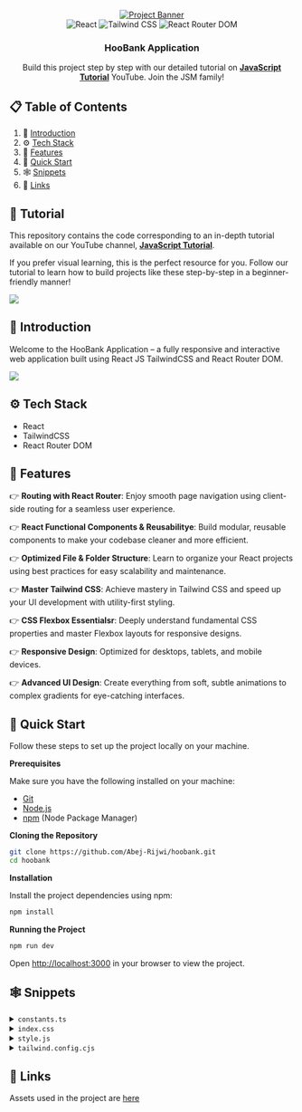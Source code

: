 <div align="center">
  <br />
    <a href="https://youtu.be/Ou77zEajm1U" target="_blank">
      <img src="https://i.ibb.co/BK1Hn0x/Screenshot-2022-08-08-at-4-05-48-PM.png" alt="Project Banner">
    </a>
  <br />

  <div>
      <img src="https://img.shields.io/badge/React-20232A?style=for-the-badge&logo=react&logoColor=61DAFB" alt="React" />
      <img src="https://img.shields.io/badge/Tailwind_CSS-0EA5E9?style=for-the-badge&logo=tailwind-css&logoColor=white" alt="Tailwind CSS" />
      <img src="https://img.shields.io/badge/React_Router_DOM-CA4245?style=for-the-badge&logo=reactrouter&logoColor=white" alt="React Router DOM" />
  </div>

  <h3 align="center">HooBank Application</h3>

   <div align="center">
     Build this project step by step with our detailed tutorial on <a href="https://www.youtube.com/@MasterJavaScript" target="_blank"><b>JavaScript Tutorial</b></a> YouTube. Join the JSM family!
    </div>
   </div>

## 📋 <a name="table">Table of Contents</a>

1. 🤖 [Introduction](#introduction)
2. ⚙️ [Tech Stack](#tech-stack)
3. 🔋 [Features](#features)
4. 🤸 [Quick Start](#quick-start)
5. 🕸️ [Snippets](#snippets)
6. 🔗 [Links](#links)

## 🚨 Tutorial

This repository contains the code corresponding to an in-depth tutorial available on our YouTube
channel, <a href="https://www.youtube.com/@MasterJavaScript" target="_blank"><b>JavaScript Tutorial</b></a>.

If you prefer visual learning, this is the perfect resource for you. Follow our tutorial to learn how to build projects
like these step-by-step in a beginner-friendly manner!

<a href="https://youtu.be/Ou77zEajm1U" target="_blank"><img src="https://github.com/sujatagunale/EasyRead/assets/151519281/1736fca5-a031-4854-8c09-bc110e3bc16d" /></a>

## <a name="introduction">🤖 Introduction</a>

Welcome to the HooBank Application – a fully responsive and interactive web application built using React JS TailwindCSS and React Router DOM.

<a href="https://discord.com/invite/ZwbTTDWGF8" target="_blank"><img src="https://github.com/sujatagunale/EasyRead/assets/151519281/618f4872-1e10-42da-8213-1d69e486d02e" /></a>

## <a name="tech-stack">⚙️ Tech Stack</a>

- React
- TailwindCSS
- React Router DOM

## <a name="features">🔋 Features</a>

👉 **Routing with React Router**: Enjoy smooth page navigation using client-side routing for a seamless user experience.

👉 **React Functional Components & Reusabilitye**: Build modular, reusable components to make your codebase cleaner and more efficient.

👉 **Optimized File & Folder Structure**: Learn to organize your React projects using best practices for easy scalability and maintenance.

👉 **Master Tailwind CSS**: Achieve mastery in Tailwind CSS and speed up your UI development with utility-first styling.

👉 **CSS Flexbox Essentialsr**: Deeply understand fundamental CSS properties and master Flexbox layouts for responsive designs.

👉 **Responsive Design**: Optimized for desktops, tablets, and mobile devices.

👉 **Advanced UI Design**: Create everything from soft, subtle animations to complex gradients for eye-catching interfaces.

## <a name="quick-start">🤸 Quick Start</a>

Follow these steps to set up the project locally on your machine.

**Prerequisites**

Make sure you have the following installed on your machine:

- [Git](https://git-scm.com/)
- [Node.js](https://nodejs.org/en)
- [npm](https://www.npmjs.com/) (Node Package Manager)

**Cloning the Repository**

```bash
git clone https://github.com/Abej-Rijwi/hoobank.git
cd hoobank
```

**Installation**

Install the project dependencies using npm:

```bash
npm install
```

**Running the Project**

```bash
npm run dev
```

Open [http://localhost:3000](http://localhost:3000) in your browser to view the project.

## <a name="snippets">🕸️ Snippets</a>

<details>
<summary><code>constants.ts</code></summary>

```typescript
import { people01, people02, people03, facebook, instagram, linkedin, twitter, airbnb, binance, coinbase, dropbox, send, shield, star  } from "../assets";

export const navLinks = [
  {
    id: "home",
    title: "Home",
  },
  {
    id: "features",
    title: "Features",
  },
  {
    id: "product",
    title: "Product",
  },
  {
    id: "clients",
    title: "Clients",
  },
];

export const features = [
  {
    id: "feature-1",
    icon: star,
    title: "Rewards",
    content:
      "The best credit cards offer some tantalizing combinations of promotions and prizes",
  },
  {
    id: "feature-2",
    icon: shield,
    title: "100% Secured",
    content:
      "We take proactive steps make sure your information and transactions are secure.",
  },
  {
    id: "feature-3",
    icon: send,
    title: "Balance Transfer",
    content:
      "A balance transfer credit card can save you a lot of money in interest charges.",
  },
];

export const feedback = [
  {
    id: "feedback-1",
    content:
      "Money is only a tool. It will take you wherever you wish, but it will not replace you as the driver.",
    name: "Herman Jensen",
    title: "Founder & Leader",
    img: people01,
  },
  {
    id: "feedback-2",
    content:
      "Money makes your life easier. If you're lucky to have it, you're lucky.",
    name: "Steve Mark",
    title: "Founder & Leader",
    img: people02,
  },
  {
    id: "feedback-3",
    content:
      "It is usually people in the money business, finance, and international trade that are really rich.",
    name: "Kenn Gallagher",
    title: "Founder & Leader",
    img: people03,
  },
];

export const stats = [
  {
    id: "stats-1",
    title: "User Active",
    value: "3800+",
  },
  {
    id: "stats-2",
    title: "Trusted by Company",
    value: "230+",
  },
  {
    id: "stats-3",
    title: "Transaction",
    value: "$230M+",
  },
];

export const footerLinks = [
  {
    title: "Useful Links",
    links: [
      {
        name: "Content",
        link: "https://www.hoobank.com/content/",
      },
      {
        name: "How it Works",
        link: "https://www.hoobank.com/how-it-works/",
      },
      {
        name: "Create",
        link: "https://www.hoobank.com/create/",
      },
      {
        name: "Explore",
        link: "https://www.hoobank.com/explore/",
      },
      {
        name: "Terms & Services",
        link: "https://www.hoobank.com/terms-and-services/",
      },
    ],
  },
  {
    title: "Community",
    links: [
      {
        name: "Help Center",
        link: "https://www.hoobank.com/help-center/",
      },
      {
        name: "Partners",
        link: "https://www.hoobank.com/partners/",
      },
      {
        name: "Suggestions",
        link: "https://www.hoobank.com/suggestions/",
      },
      {
        name: "Blog",
        link: "https://www.hoobank.com/blog/",
      },
      {
        name: "Newsletters",
        link: "https://www.hoobank.com/newsletters/",
      },
    ],
  },
  {
    title: "Partner",
    links: [
      {
        name: "Our Partner",
        link: "https://www.hoobank.com/our-partner/",
      },
      {
        name: "Become a Partner",
        link: "https://www.hoobank.com/become-a-partner/",
      },
    ],
  },
];

export const socialMedia = [
  {
    id: "social-media-1",
    icon: instagram,
    link: "https://www.instagram.com/",
  },
  {
    id: "social-media-2",
    icon: facebook,
    link: "https://www.facebook.com/",
  },
  {
    id: "social-media-3",
    icon: twitter,
    link: "https://www.twitter.com/",
  },
  {
    id: "social-media-4",
    icon: linkedin,
    link: "https://www.linkedin.com/",
  },
];

export const clients = [
  {
    id: "client-1",
    logo: airbnb,
  },
  {
    id: "client-2",
    logo: binance,
  },
  {
    id: "client-3",
    logo: coinbase,
  },
  {
    id: "client-4",
    logo: dropbox,
  },
];
```

</details>

<details>
<summary><code>index.css</code></summary>

```css
@import url("https://fonts.googleapis.com/css2?family=Poppins:wght@400;500;600;700;800;900&display=swap");

@tailwind base;
@tailwind components;
@tailwind utilities;

:root {
  --black-gradient: linear-gradient(
    144.39deg,
    #ffffff -278.56%,
    #6d6d6d -78.47%,
    #11101d 91.61%
  );
  --card-shadow: 0px 20px 100px -10px rgba(66, 71, 91, 0.1);
}

* {
  scroll-behavior: smooth;
}

.text-gradient {
  background: radial-gradient(
    64.18% 64.18% at 71.16% 35.69%,
    #def9fa 0.89%,
    #bef3f5 17.23%,
    #9dedf0 42.04%,
    #7de7eb 55.12%,
    #5ce1e6 71.54%,
    #33bbcf 100%
  );
  -webkit-background-clip: text;
  -webkit-text-fill-color: transparent;
  background-clip: text;
  text-fill-color: transparent;
}

.bg-blue-gradient {
  background: linear-gradient(
    157.81deg,
    #def9fa -43.27%,
    #bef3f5 -21.24%,
    #9dedf0 12.19%,
    #7de7eb 29.82%,
    #5ce1e6 51.94%,
    #33bbcf 90.29%
  );
}

.bg-black-gradient {
  background: linear-gradient(
    144.39deg,
    #ffffff -278.56%,
    #6d6d6d -78.47%,
    #11101d 91.61%
  );
}

.bg-black-gradient-2 {
  background: linear-gradient(
    -168.39deg,
    #ffffff -278.56%,
    #6d6d6d -78.47%,
    #11101d 91.61%
  );
}

.bg-gray-gradient {
  background: linear-gradient(
    153.47deg,
    rgba(255, 255, 255, 0) -341.94%,
    #14101d 95.11%
  );
}

.bg-discount-gradient {
  background: linear-gradient(125.17deg, #272727 0%, #11101d 100%);
}

.box-shadow {
  box-shadow: 0px 20px 100px -10px rgba(66, 71, 91, 0.1);
}

.sidebar {
  -webkit-animation: slide-top 0.5s cubic-bezier(0.25, 0.46, 0.45, 0.94) both;
  animation: slide-top 0.5s cubic-bezier(0.25, 0.46, 0.45, 0.94) both;
}

@-webkit-keyframes slide-top {
  0% {
    -webkit-transform: translateY(100px);
    transform: translateY(100px);
  }
  100% {
    -webkit-transform: translateY(0);
    transform: translateY(0);
  }
}

@keyframes slide-top {
  0% {
    -webkit-transform: translateY(100px);
    transform: translateY(100px);
  }
  100% {
    -webkit-transform: translateY(0);
    transform: translateY(0);
  }
}

.feature-card:hover {
  background: var(--black-gradient);
  box-shadow: var(--card-shadow);
}

.feedback-container .feedback-card:last-child {
  margin-right: 0px;
}

.feedback-card {
  background: transparent;
}

.feedback-card:hover {
  background: var(--black-gradient);
}

.blue__gradient {
  background: linear-gradient(180deg, rgba(188, 165, 255, 0) 0%, #214d76 100%);
  filter: blur(123px);
}

.pink__gradient {
  background: linear-gradient(90deg, #f4c4f3 0%, #fc67fa 100%);
  filter: blur(900px);
}

.white__gradient {
  background: rgba(255, 255, 255, 0.6);
  filter: blur(750px);
}
```

</details>

<details>
<summary><code>style.js</code></summary>

```javascript
const styles = {
  boxWidth: "xl:max-w-[1280px] w-full",

  heading2: "font-poppins font-semibold xs:text-[48px] text-[40px] text-white xs:leading-[76.8px] leading-[66.8px] w-full",
  paragraph: "font-poppins font-normal text-dimWhite text-[18px] leading-[30.8px]",

  flexCenter: "flex justify-center items-center",
  flexStart: "flex justify-center items-start",

  paddingX: "sm:px-16 px-6",
  paddingY: "sm:py-16 py-6",
  padding: "sm:px-16 px-6 sm:py-12 py-4",

  marginX: "sm:mx-16 mx-6",
  marginY: "sm:my-16 my-6",
};

export const layout = {
  section: `flex md:flex-row flex-col ${styles.paddingY}`,
  sectionReverse: `flex md:flex-row flex-col-reverse ${styles.paddingY}`,

  sectionImgReverse: `flex-1 flex ${styles.flexCenter} md:mr-10 mr-0 md:mt-0 mt-10 relative`,
  sectionImg: `flex-1 flex ${styles.flexCenter} md:ml-10 ml-0 md:mt-0 mt-10 relative`,

  sectionInfo: `flex-1 ${styles.flexStart} flex-col`,
};

export default styles;
```

</details>

<details>
<summary><code>tailwind.config.cjs</code></summary>

```javascript
/** @type {import('tailwindcss').Config} */
module.exports = {
  content: ["./index.html", "./src/**/*.{js,jsx}"],
  mode: "jit",
  theme: {
    extend: {
      colors: {
        primary: "#00040f",
        secondary: "#00f6ff",
        dimWhite: "rgba(255, 255, 255, 0.7)",
        dimBlue: "rgba(9, 151, 124, 0.1)",
      },
      fontFamily: {
        poppins: ["Poppins", "sans-serif"],
      },
    },
    screens: {
      xs: "480px",
      ss: "620px",
      sm: "768px",
      md: "1060px",
      lg: "1200px",
      xl: "1700px",
    },
  },
  plugins: [],
};
```

</details>

## <a name="links">🔗 Links</a>

Assets used in the project are [here](https://drive.google.com/drive/u/1/folders/1Z4Zjg3umOZYIBYafS_S2kO-NMZzKjjd2)
